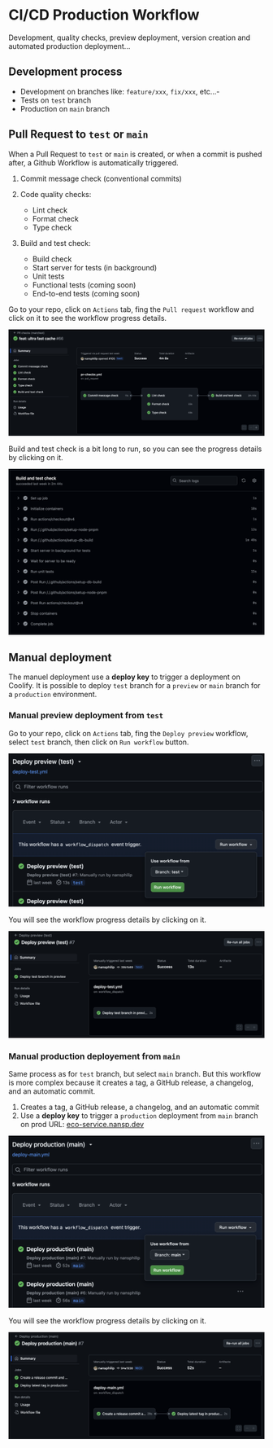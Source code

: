 # CI/CD Production Workflow

Development, quality checks, preview deployment, version creation and automated production deployment...

## Development process

- Development on branches like: `feature/xxx`, `fix/xxx`, etc...-
- Tests on `test` branch
- Production on `main` branch

## Pull Request to `test` or `main`

When a Pull Request to `test` or `main` is created, or when a commit is pushed after, a Github Workflow is automatically triggered.

1. Commit message check (conventional commits)
2. Code quality checks:

    - Lint check
    - Format check
    - Type check

3. Build and test check:

    - Build check
    - Start server for tests (in background)
    - Unit tests
    - Functional tests (coming soon)
    - End-to-end tests (coming soon)

Go to your repo, click on `Actions` tab, fing the `Pull request` workflow and click on it to see the workflow progress details.

![Pull Request Pipelines](../public/docs/ci-cd-worflows/pull-request-action.png)

Build and test check is a bit long to run, so you can see the progress details by clicking on it.

![Build and test check](../public/docs/ci-cd-worflows/build-and-test-check.png)

## Manual deployment

The manuel deployment use a **deploy key** to trigger a deployment on Coolify. It is possible to deploy `test` branch for a `preview` or `main` branch for a `production` environment.

### Manual preview deployment from `test`

Go to your repo, click on `Actions` tab, fing the `Deploy preview` workflow, select `test` branch, then click on `Run workflow` button.

![Deploy test button](../public/docs/ci-cd-worflows/deploy-test-button.png)

You will see the workflow progress details by clicking on it.

![Deploy test action](../public/docs/ci-cd-worflows/deploy-test-action.png)

### Manual production deployement from `main`

Same process as for `test` branch, but select `main` branch. But this workflow is more complex because it creates a tag, a GitHub release, a changelog, and an automatic commit.

1. Creates a tag, a GitHub release, a changelog, and an automatic commit
2. Use a **deploy key** to trigger a `production` deployment from `main` branch on prod URL: [eco-service.nansp.dev](https://eco-service.nansp.dev)

![Deploy production button](../public/docs/ci-cd-worflows/deploy-prod-button.png)

You will see the workflow progress details by clicking on it.

![Deploy production action](../public/docs/ci-cd-worflows/deploy-prod-action.png)
